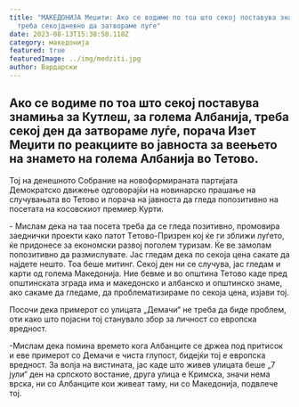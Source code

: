 ```yaml
---
title: "МАКЕДОНИЈА Меџити: Ако се водиме по тоа што секој поставува знамиња ќе
  треба секојдневно да затвораме луѓе"
date: 2023-08-13T15:38:58.118Z
category: македонија
featured: true
featuredImage: ../img/medziti.jpg
author: Вардарски
---
```

<!--StartFragment-->

## Ако се водиме по тоа што секој поставува знамиња за Кутлеш, за голема Албанија, треба секој ден да затвораме луѓе, порача Изет Меџити по реакциите во јавноста за веењето на знамето на голема Албанија во Тетово.



<!--EndFragment--><!--StartFragment-->

Тој на денешното Собрание на новоформираната партијата Демократско движење одговорајќи на новинарско прашање на случувањата во Тетово и порача на јавноста да гледа попозитивно на посетата на косовскиот премиер Курти.

\- Мислам дека на таа посета треба да се гледа позитивно, промовира заеднички проекти како патот Tетово-Призрен кој ќе ги зближи луѓето, ќе придонесе за економски развој поголем туризам. Ќе ве замолам попозитивно да размислувате. Јас гледам дека по секоја цена сакате да најдете нешто. Тоа беше митинг. Секој ден ни се случува, јас гледам и карти од голема Македонија. Ние бевме и во општина Тетово каде пред општинската зграда има и македонско и албанско и општинско знаме, ако сакаме да гледаме, да проблематизираме по секоја цена, изјави тој.

Посочи дека примерот со улицата „Демачи“ не треба да биде проблем, оти како што појасни тој станувало збор за личност со европска вредност.

\-Мислам дека помина времето кога Албанците се држеа под притисок и еве примерот со Демачи е чиста глупост, бидејќи тој е европска вредност. За волја на вистината, јас каде што живев улицата беше „7 јули“ ден на српското востание, друга улица е Кримска, значи нема врска, ни со Албанците кои живеат таму, ни со Македонија, подвлече тој.

<!--EndFragment-->